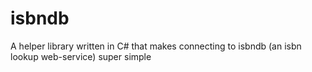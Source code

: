 # isbndb
A helper library written in C# that makes connecting to isbndb (an isbn lookup web-service) super simple
